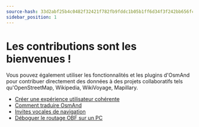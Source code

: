 ```yaml
---
source-hash: 33d2abf25b4c0482f32421f782fb9fddc1b05b1ff6d34f3f242bb656fcf36cef 
sidebar_position: 1
---
```


# Les contributions sont les bienvenues !

Vous pouvez également utiliser les fonctionnalités et les plugins d'OsmAnd pour contribuer directement des données à des projets collaboratifs tels qu'OpenStreetMap, Wikipedia, WikiVoyage, Mapillary.

* [Créer une expérience utilisateur cohérente](./creating-consistent-ux.md)
* [Comment traduire OsmAnd](./translating-osmand.md)
* [Invites vocales de navigation](./voice-prompts.md)
* [Déboguer le routage OBF sur un PC](./debug-obf-routing-on-pc.md)

